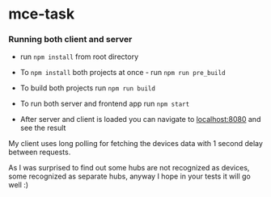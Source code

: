 # mce-task

### Running both client and server

* run `npm install` from root directory

* To `npm install` both projects at once - run `npm run pre_build`

* To build both projects run `npm run build`

* To run both server and frontend app run `npm start`

* After server and client is loaded you can navigate to [localhost:8080](http://localhost:8080) and see the result

My client uses long polling for fetching the devices data with 1 second delay between requests.

As I was surprised to find out some hubs are not recognized as devices, some recognized as separate hubs, anyway I hope in your tests it will go well :)
